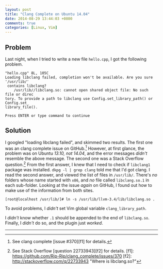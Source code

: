 ```yaml
---
layout: post
title: "Clang Complete on Ubuntu 14.04"
date: 2014-08-29 13:44:03 +0800
comments: true
categories: [Linux, Vim]
---
```


Problem
---

Last night, when I tried to write a new file `hello.cpp`, I got the
following problem.

<pre class="cli"><code class="UBMono">"hello.cpp" 8L, 105C
Loading libclang failed, completion won't be available. Are you sure '/usr/lib/'
 contains libclang?
    /usr/lib//libclang.so: cannot open shared object file: No such file or direc
tory. To provide a path to libclang use Config.set_library_path() or Config.set_
library_file().

Press ENTER or type command to continue
</code></pre>

<!-- more -->

Solution
---

I googled "loading libclang failed", and skimmed two results.  The
first one was an clang complete issue on GitHub.[^1]  However, at
first glance, the problem was on Ubuntu *13.10, not 14.04*, and the
error messages *didn't* resemble the above message.  The second one
was a Stack Overflow question.[^2]  From the first answer, I knew that
I need to check if `libclang1` package was installed.  `dkpg -l | grep
clang` told me that I'd got clang.  I read the second answer, and
viewed the list of files in `/usr/lib/`.  There's *no* folders whose
name started with `x86`, and *no* file called `libclang.so.1` in each
sub-folder.  Looking at the issue *again* on GitHub, I found out how
to make use of the information from both sites.

<pre class="cli"><code class="UBMono">[root@localhost /usr/lib/]# ln -s /usr/lib/llvm-3.4/lib/libclang.so .
</code></pre>

To avoid problems, I *didn't* set Vim global variable
`clang_library_path`.

I *didn't* know whether `.1` should be appended to the end of
`libclang.so`.  Finally, I *didn't* do so, and the plugin just
*worked*.

---
[^1]: See clang complete [issue #370][f1] for details.
[^2]: See Stack Overflow [question 22733943][f2] for details.
[f1]: https://github.com/Rip-Rip/clang_complete/issues/370
[f2]: http://stackoverflow.com/q/22733943 "Where is libclang.so?"

